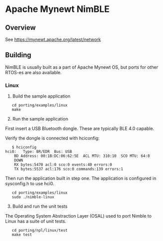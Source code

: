 <!--
#
# Licensed to the Apache Software Foundation (ASF) under one
# or more contributor license agreements.  See the NOTICE file
# distributed with this work for additional information
# regarding copyright ownership.  The ASF licenses this file
# to you under the Apache License, Version 2.0 (the
# "License"); you may not use this file except in compliance
# with the License.  You may obtain a copy of the License at
#
# http://www.apache.org/licenses/LICENSE-2.0
#
# Unless required by applicable law or agreed to in writing,
# software distributed under the License is distributed on an
# "AS IS" BASIS, WITHOUT WARRANTIES OR CONDITIONS OF ANY
#  KIND, either express or implied.  See the License for the
# specific language governing permissions and limitations
# under the License.
#
-->

# Apache Mynewt NimBLE

## Overview

See https://mynewt.apache.org/latest/network

## Building

NimBLE is usually built as a part of Apache Mynewt OS, but ports for
other RTOS-es are also available.

### Linux

1. Build the sample application

```no-highlight
   cd porting/examples/linux
   make
```

2. Run the sample application

First insert a USB Bluetooth dongle.  These are typically BLE 4.0 capable.

Verify the dongle is connected with hciconfig:

```no-highlight
   $ hciconfig
hci0:	Type: BR/EDR  Bus: USB
	BD Address: 00:1B:DC:06:62:5E  ACL MTU: 310:10  SCO MTU: 64:8
	DOWN
	RX bytes:5470 acl:0 sco:0 events:40 errors:0
	TX bytes:5537 acl:176 sco:0 commands:139 errors:1
```

Then run the application built in step one.  The application is configured
in sysconfig.h to use hci0.

```no-highlight
   cd porting/examples/linux
   sudo ./nimble-linux
```

3. Build and run the unit tests

The Operating System Abstraction Layer (OSAL) used to port Nimble to Linux
has a suite of unit tests.

```no-highlight
   cd porting/npl/linux/test
   make test
```
